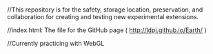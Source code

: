 # 
 
//This repository is for the safety, storage location, preservation, and collaboration for creating and testing new experimental extensions.






//index.html: The file for the GitHub page (  http://ldpj.github.io/Earth/  )


//Currently practicing with WebGL
